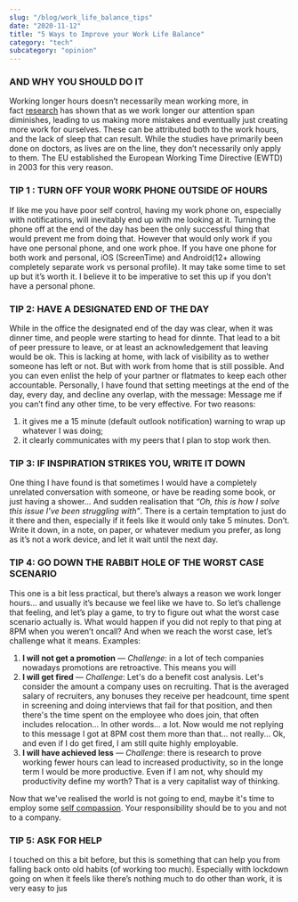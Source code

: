 ```yaml
---
slug: "/blog/work_life_balance_tips"
date: "2020-11-12"
title: "5 Ways to Improve your Work Life Balance"
category: "tech"
subcategory: "opinion"
---
```


### AND WHY YOU SHOULD DO IT
Working longer hours doesn’t necessarily mean working more, in fact [research](https://www.tandfonline.com/doi/abs/10.1080/00140137808931725) has shown that as we work longer our attention span diminishes, leading to us making more mistakes and eventually just creating more work for ourselves. These can be attributed both to the work hours, and the lack of sleep that can result.
While the studies have primarily been done on doctors, as lives are on the line, they don’t necessarily only apply to them. The EU established the European Working Time Directive (EWTD) in 2003 for this very reason.
### TIP 1 : TURN OFF YOUR WORK PHONE OUTSIDE OF HOURS
If like me you have poor self control, having my work phone on, especially with notifications, will inevitably end up with me looking at it. Turning the phone off at the end of the day has been the only successful thing that would prevent me from doing that. However that would only work if you have one personal phone, and one work phoe. If you have one phone for both work and personal, iOS (ScreenTime) and Android(12+ allowing completely separate work vs personal profile). It may take some time to set up but it’s worth it. I believe it to be imperative to set this up if you don’t have a personal phone.
### TIP 2: HAVE A DESIGNATED END OF THE DAY
While in the office the designated end of the day was clear, when it was dinner time, and people were starting to head for dinnte. That lead to a bit of peer pressure to leave, or at least an acknowledgement that leaving would be ok. This is lacking at home, with lack of visibility as to wether someone has left or not. But with work from home that is still possible. And you can even enlist the help of your partner or flatmates to keep each other accountable.
Personally, I have found that setting meetings at the end of the day, every day, and decline any overlap, with the message: Message me if you can’t find any other time, to be very effective. For two reasons:
1. it gives me a 15 minute (default outlook notification) warning to wrap up whatever I was doing;
2. it clearly communicates with my peers that I plan to stop work then.

### TIP 3: IF INSPIRATION STRIKES YOU, WRITE IT DOWN
One thing I have found is that sometimes I would have a completely unrelated conversation with someone, or have be reading some book, or just having a shower... And sudden realisation that *“Oh, this is how I solve this issue I’ve been struggling with”*. There is a certain temptation to just do it there and then, especially if it feels like it would only take 5 minutes. Don’t. Write it down, in a note, on paper, or whatever medium you prefer, as long as it’s not a work device, and let it wait until the next day.

### TIP 4: GO DOWN THE RABBIT HOLE OF THE WORST CASE SCENARIO
This one is a bit less practical, but there’s always a reason we work longer hours... and usually it’s because we feel like we have to. So let’s challenge that feeling, and let’s play a game, to try to figure out what the worst case scenario actually is. What would happen if you did not reply to that ping at 8PM when you weren’t oncall? And when we reach the worst case, let’s challenge what it means. Examples:
1. **I will not get a promotion** — *Challenge*: in a lot of tech companies nowadays promotions are retroactive. This means you will 
2. **I will get fired** — *Challenge*: 
Let's do a benefit cost analysis. Let's consider the amount a company uses on recruiting. That is the averaged salary of recruiters, any bonuses they receive per headcount, time spent in screening and doing interviews that fail for that position, and then there's the time spent on the employee who does join, that often includes relocation... In other words... a lot. Now would me not replying to this message I got at 8PM cost them more than that... not really... Ok, and even if I do get fired, I am still quite highly employable.
3. **I will have achieved less** — *Challenge*: there is research to prove working fewer hours can lead to increased productivity, so in the longe term I would be more productive. Even if I am not, why should my productivity define my worth? That is a very capitalist way of thinking.

Now that we've realised the world is not going to end, maybe it's time to employ some [self compassion](https://greatergood.berkeley.edu/article/item/how_to_bring_self_compassion_to_work_with_you). Your responsibility should be to you and not to a company.

### TIP 5: ASK FOR HELP
I touched on this a bit before, but this is something that can help you from falling back onto old habits (of working too much). Especially with lockdown going on when it feels like there’s nothing much to do other than work, it is very easy to jus